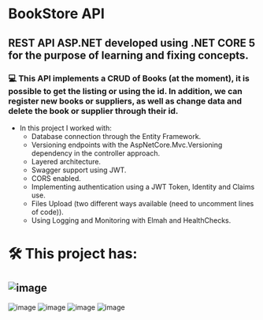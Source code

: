 # BookStore API 
## REST API ASP.NET developed using .NET CORE 5 for the purpose of learning and fixing concepts.

### 💻 This API implements a CRUD of Books (at the moment), it is possible to get the listing or using the id. In addition, we can register new books or suppliers, as well as change data and delete the book or supplier through their id.


* In this project I worked with: 
  - Database connection through the Entity Framework.
  - Versioning endpoints with the AspNetCore.Mvc.Versioning dependency in the controller approach.
  - Layered architecture. 
  - Swagger support using JWT.
  - CORS enabled.
  - Implementing authentication using a JWT Token, Identity and Claims use.
  - Files Upload (two different ways available (need to uncomment lines of code)).
  - Using Logging and Monitoring with Elmah and HealthChecks.
  


#  🛠️ This project has:
## ![image](https://img.shields.io/badge/.NET-512BD4?style=for-the-badge&logo=dotnet&logoColor=white)
![image](https://img.shields.io/badge/Microsoft_SQL_Server-CC2927?style=for-the-badge&logo=microsoft-sql-server&logoColor=white)
![image](https://img.shields.io/badge/JWT-000000?style=for-the-badge&logo=JSON%20web%20tokens&logoColor=white) 
![image](https://img.shields.io/badge/Postman-FF6C37?style=for-the-badge&logo=Postman&logoColor=white) 
![image](https://img.shields.io/badge/Swagger-85EA2D?style=for-the-badge&logo=Swagger&logoColor=white)
